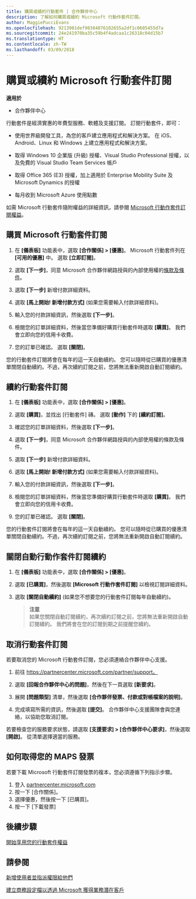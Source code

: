 ```yaml
---
title: 購買或續約行動套件 | 合作夥伴中心
description: 了解如何購買或續約 Microsoft 行動作套件訂閱。
author: MaggiePucciEvans
ms.openlocfilehash: 9213901def90384076102655a2df1c0605455d7a
ms.sourcegitcommit: 24e241970ba35c59b4f4adcaa1c26318c04d15b7
ms.translationtype: HT
ms.contentlocale: zh-TW
ms.lasthandoff: 03/09/2018
---
```

# <a name="purchase-or-renew-a-microsoft-action-pack-subscription"></a>購買或續約 Microsoft 行動套件訂閱

**適用於**

-  合作夥伴中心


行動套件是經濟實惠的年費型服務、軟體及支援訂閱。 訂閱行動套件，即可：

- 使用世界級開發工具，為您的客戶建立應用程式和解決方案。 在 iOS、Android、Linux 和 Windows 上建立應用程式和解決方案。 

- 取得 Windows 10 企業版 (升級) 授權、Visual Studio Professional 授權，以及免費的 Visual Studio Team Services 帳戶 

- 取得 Office 365 (E3) 授權，加上適用於 Enterprise Mobility Suite 及 Microsoft Dynamics 的授權 

- 每月收到 Microsoft Azure 使用點數

如需 Microsoft 行動套件隨附權益的詳細資訊，請參閱 [Microsoft 行動作套件訂閱權益](mpn-action-pack-subscription-benefits.md)。 


## <a name="purchase-a-microsoft-action-pack-subscription"></a>購買 Microsoft 行動套件訂閱

1. 在 **\[儀表板\]** 功能表中，選取 **\[合作關係\] > \[優惠\]**。 Microsoft 行動套件列在 **\[可用的優惠\]** 中。 選取 **\[立即訂閱\]**。 

2. 選取 **\[下一步\]**，同意 Microsoft 合作夥伴網路授與的內部使用權的[條款及條件](https://go.microsoft.com/fwlink/?linkid=842232)。  

3. 選取 **\[下一步\]** 新增付款詳細資料。 

4. 選取 **\[馬上開始! 新增付款方式\]** (如果您需要輸入付款詳細資料)。 

5. 輸入您的付款詳細資訊，然後選取 **\[下一步\]**。

6. 檢閱您的訂單詳細資料，然後當您準備好購買行動套件時選取 **\[購買\]**。 我們會立即向您的信用卡收費。

7. 您的訂單已確認。 選取 **\[關閉\]**。

您的行動套件訂閱將會在每年的這一天自動續約。 您可以隨時從已購買的優惠清單關閉自動續約。不過，再次續約訂閱之前，您將無法重新開啟自動訂閱續約。 


## <a name="renew-your-action-pack-subscription"></a>續約行動套件訂閱

1. 在 **\[儀表板\]** 功能表中，選取 **\[合作關係\] > \[優惠\]**。  

2. 選取 **\[購買\]**，並找出 \[行動套件\] 磚。 選取 **\[動作\]** 下的 **\[續約訂閱\]**。  

3. 確認您的訂單詳細資料，然後選取 **\[下一步\]**。

4. 選取 **\[下一步\]**，同意 Microsoft 合作夥伴網路授與的內部使用權的條款及條件。  

5. 選取 **\[下一步\]** 新增付款詳細資料。 

6. 選取 **\[馬上開始! 新增付款方式\]** (如果您需要輸入付款詳細資料)。 

7. 輸入您的付款詳細資訊，然後選取 **\[下一步\]**。

8. 檢閱您的訂單詳細資料，然後當您準備好購買行動套件時選取 **\[購買\]**。 我們會立即向您的信用卡收費。

9. 您的訂單已確認。 選取 **\[關閉\]**。

您的行動套件訂閱將會在每年的這一天自動續約。 您可以隨時從已購買的優惠清單關閉自動續約。不過，再次續約訂閱之前，您將無法重新開啟自動訂閱續約。 


## <a name="turn-off-automatic-action-pack-subscription-renewal"></a>關閉自動行動作套件訂閱續約

1. 在 **\[儀表板\]** 功能表中，選取 **\[合作關係\] > \[優惠\]**。 

2. 選取 **\[已購買\]**，然後選取 **\[Microsoft 行動作套件訂閱\]** 以檢視訂閱詳細資料。 

3. 選取 **\[關閉自動續約\]** (如果您不想要您的行動套件訂閱每年自動續約)。 

    >**注意**<br>
    如果您關閉自動訂閱續約，再次續約訂閱之前，您將無法重新開啟自動訂閱續約。 我們將會在您的訂閱到期之前提醒您續約。


## <a name="cancel-your-action-pack-subscription"></a>取消行動套件訂閱

若要取消您的 Microsoft 行動套件訂閱，您必須連絡合作夥伴中心支援。

1. 前往 https://partnercenter.microsoft.com/partner/support。

2. 選取 **\[回報合作夥伴中心的問題\]**，然後在下一頁選取 **\[新要求\]**。

3. 展開 **\[問題類型\]** 清單，然後選取 **\[合作夥伴發票、付款或對帳檔案的說明\]**。 

4. 完成填寫所需的資訊，然後選取 **\[提交\]**。 合作夥伴中心支援團隊會與您連絡，以協助您取消訂閱。

若要檢查您的服務要求狀態，請選取 **\[支援要求\] > \[合作夥伴中心要求\]**，然後選取 **\[開啟\]**。 從清單選擇適當的服務。  

## <a name="how-to-get-your-maps-invoice"></a>如何取得您的 MAPS 發票

若要下載 Microsoft 行動套件訂閱發票的複本，您必須遵循下列指示步驟。

1. 登入 [partnercenter.microsoft.com](https://partnercenter.microsoft.com) 
2. 按一下 [合作關係]。 
3. 選擇優惠，然後按一下 [已購買]。 
4. 按一下 [下載發票]
 
## <a name="next-steps"></a>後續步驟

[開始享用您的行動套件權益](manage-your-partner-network-benefits.md)


## <a name="see-also"></a>請參閱

[新增使用者並指派權限給他們](create-user-accounts-and-set-permissions.md)

[建立商務設定檔以透過 Microsoft 獲得業務潛在客戶](create-a-marketing-profile.md)



